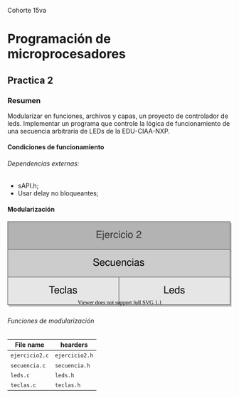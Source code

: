 Cohorte 15va
# Programación de microprocesadores
## Practica 2
### Resumen
Modularizar en funciones, archivos y capas, un proyecto de controlador de leds. Implementar un programa que controle la lógica de funcionamiento de una secuencia arbitraria de LEDs de la EDU-CIAA-NXP.
#### Condiciones de funcionamiento
###### Dependencias externas:
 - sAPI.h;
 - Usar delay no bloqueantes;

#### Modularización
![](https://github.com/lucascsd/practicoDos/blob/main/image/Capas%20Ejercicio%202.svg)

###### Funciones de modularización
| File name | hearders                    |
| ------------- | ------------------------------ |
| `ejercicio2.c`      | `ejercicio2.h`     |
| `secuencia.c`      | `secuencia.h`     |
| `leds.c`      | `leds.h`     |
| `teclas.c`      | `teclas.h`     |



